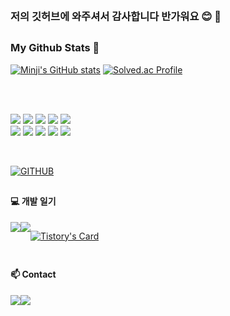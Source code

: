<div align="left">
<br>
    
### 저의 깃허브에 와주셔서 감사합니다 반가워요 😊 👋

##


<h3> My Github Stats 💬 </h3>
<div>
    
[![Minji's GitHub stats](https://github-readme-stats.vercel.app/api?username=kwonminji-v&show_icons=true&include_all_commits=true&disable_animations=true&theme=vue)](https://github.com/kwonminji-v/github-readme-stats)
[![Solved.ac Profile](http://mazassumnida.wtf/api/v2/generate_badge?boj=minji_0323)](https://solved.ac/minji_0323/)

<br>
<br>



<img src="https://img.shields.io/badge/JavaScript-F7DF1E?style=flat-square&logo=JavaScript&logoColor=white"/> <img src="https://img.shields.io/badge/Html5-E34F26?style=flat-square&logo=html5&logoColor=white"/> <img src="https://img.shields.io/badge/Css3-1572B6?style=flat-square&logo=css3&logoColor=white"/> <img src="https://img.shields.io/badge/React-61DAFB?style=flat-square&logo=React&logoColor=white"/>
<img src="https://img.shields.io/badge/Java-E34F26?style=flat-square&logo=java&logoColor=white"/> <br/>
<img src="https://img.shields.io/badge/Springboot-6DB33F?style=flat-square&logo=springboot&logoColor=white"/> 
<img src="https://img.shields.io/badge/MySQL-4479A1?style=flat-square&logo=mysql&logoColor=white"/> 
<img src="https://img.shields.io/badge/Oracle-F80000?style=flat-square&logo=Oracle&logoColor=white"/>
<img src="https://img.shields.io/badge/Github-181717?style=flat-square&logo=Github&logoColor=white"/>
<img src="https://img.shields.io/badge/GitKraken-179287?style=flat-square&logo=GitKraken&logoColor=white"/>

</div>

<br>
<div>
    
[![GITHUB](https://hits.seeyoufarm.com/api/count/incr/badge.svg?url=https%3A%2F%2Fgithub.com%2Fkwonminji-v&count_bg=%23F29494&title_bg=%232F2E2E&icon=github.svg&icon_color=%23FFFFFF&title=GITHUB&edge_flat=false)](https://hits.seeyoufarm.com)
</div>


##


#### 💻 개발 일기 
<div style="display:flex; flex-direction:row;">
    <a href="https://coding-ha-da.tistory.com">
        <img src="https://img.shields.io/badge/Tistory-000000?style=for-the-badge&logo=Tistory&logoColor=white"> 
    </a>
    <a href=https://www.notion.so/Study-7d8fa786eacd43d4960699c06a59c6f2">
        <img src="https://img.shields.io/badge/Notion-9999FF?style=for-the-badge&logo=Notion&logoColor=white"> 
    </a>
<br />
  
[![Tistory's Card](https://github-readme-tistory-card.vercel.app/api?name=coding-ha-da&theme=default)](https://coding-ha-da.tistory.com)

</div>


##


#### 📫 Contact 
<div style="display:flex; flex-direction:row;">
    <a href="https://www.instagram.com/min.zi__/">
        <img src="https://img.shields.io/badge/Instagram-E4405F?style=for-the-badge&logo=Instagram&logoColor=white"> 
    </a>
    <a href="minji6313@hanmail.net">
        <img src="https://img.shields.io/badge/Mail-EA4335?style=for-the-badge&logo=Gmail&logoColor=white"> 
    </a>
</div><br>



</div>




<!--
**kwonminji-v/kwonminji-v** is a ✨ _special_ ✨ repository because its `README.md` (this file) appears on your GitHub profile.

Here are some ideas to get you started:

- 🔭 I’m currently working on ...
- 🌱 I’m currently learning ...
- 👯 I’m looking to collaborate on ...
- 🤔 I’m looking for help with ...
- 💬 Ask me about ...
- 📫 How to reach me: ...
- 😄 Pronouns: ...
- ⚡ Fun fact: ...
-->
